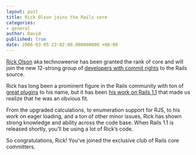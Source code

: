 ```yaml
---
layout: post
title: Rick Olson joins the Rails core
categories:
- general
author: David
published: true
date: 2006-03-05 22:02:00.000000000 +00:00
---
```

<p><a href="http://techno-weenie.net/">Rick Olson</a> aka technoweenie has been granted the rank of core and will join the new 12-strong group of <a href="https://rubyonrails.org/core">developers with commit rights</a> to the Rails source.</p>
<p>Rick has long been a prominent figure in the Rails community with ton of <a href="http://techno-weenie.net/svn/projects/plugins/">great plugins</a> to his name, but it has been <a href="http://dev.rubyonrails.org/search?q=rick+olson&amp;wiki=on&amp;changeset=on&amp;ticket=on">his work on Rails 1.1</a> that made us realize that he was an obvious fit.</p>
<p>From the upgraded calculations, to enumeration support for <span class="caps">RJS</span>, to his work on eager loading, and a ton of other minor issues, Rick has shown strong knowledge and ability across the code base. When Rails 1.1 is released shortly, you&#8217;ll be using a lot of Rick&#8217;s code.</p>
<p>So congratulations, Rick! You&#8217;ve joined the exclusive club of Rails core committers.</p>